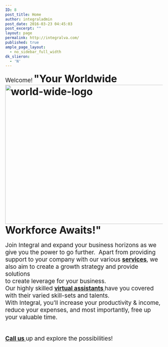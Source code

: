 ```yaml
---
ID: 8
post_title: Home
author: integraladmin
post_date: 2016-03-23 04:45:03
post_excerpt: ""
layout: page
permalink: http://integralva.com/
published: true
ample_page_layout:
  - no_sidebar_full_width
dk_slieron:
  - 'N'
---
```

<div><span style="font-weight: 400; font-size: 14pt;">Welcome!</span><span style="font-weight: 400;">
</span><span style="font-weight: 400;">
</span><strong><span style="font-size: 24pt;">"Your Worldwide<img class="right-logo alignright" src="http://integralva.com/wp-content/uploads/2016/03/WEB-PNG-300x245.png" alt="world-wide-logo" width="544" height="444" /> </span></strong></div>
<div><strong><span style="font-size: 24pt;">Workforce Awaits!"</span></strong></div>
&nbsp;
<div><span style="font-size: 14pt;"><span style="font-weight: 400;">Join Integral and expand your business horizons as we give you the power to go further.  </span></span><span style="font-size: 14pt;"><span style="font-weight: 400;">Apart from providing support to your company with our various </span><b><a href="http://integralva.com/services">services</a></b><span style="font-weight: 400;">, </span></span><span style="font-size: 14pt;"><span style="font-weight: 400;">we also aim to create a growth strategy and provide solutions </span></span></div>
<div><span style="font-size: 14pt;"><span style="font-weight: 400;">to create leverage for your business. </span></span></div>
<div><span style="font-size: 14pt;"><span style="font-weight: 400;">Our highly skilled </span><b><a href="http://integralva.com/services/executive-virtual-assistant">virtual assistants </a></b><span style="font-weight: 400;">have you covered with their varied skill-sets and talents.</span></span></div>
<span style="font-size: 14pt;"><span style="font-weight: 400;">
</span><span style="font-weight: 400;">With Integral, you’ll increase your productivity &amp; income, reduce your expenses, and most importantly, free up your valuable time.</span></span>

&nbsp;

<span style="font-size: 14pt;"><b><a href="http://integralva.com/contact-us">Call us </a></b><span style="font-weight: 400;">up and explore the possibilities!</span></span>

&nbsp;